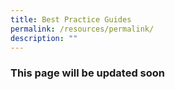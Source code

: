 ```yaml
---
title: Best Practice Guides
permalink: /resources/permalink/
description: ""
---
```


###  This page will be updated soon